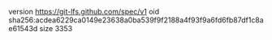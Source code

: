 version https://git-lfs.github.com/spec/v1
oid sha256:acdea6229ca0149e23638a0ba539f9f2188a4f93f9a6fd6fb87df1c8ae61543d
size 3353
